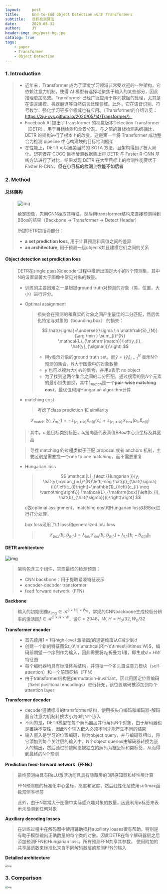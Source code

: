 ```yaml
---
layout:     post
title:      End-to-End Object Detection with Transformers
subtitle:   目标检测算法
date:       2020-05-31
author:     JY
header-img: img/post-bg.jpg
catalog: true
tags:
    - paper
    - Transformer
    - Object Detection
---
```




### 1. Introduction

> - 近年来，Transformer 成为了深度学习领域非常受欢迎的一种架构，它依赖注意力机制，使得 AI 模型有选择地聚焦于输入的某些部分，因此推理更加高效。Transformer 已经广泛应用于序列数据的处理，尤其是在语言建模、机器翻译等自然语言处理领域。此外，它在语音识别、符号数学、强化学习等多个领域也有应用。（Transformer的介绍详见：https://zju-cvs.github.io/2020/05/14/Transformer/）
> -  Facebook AI 提出了Transformer 的视觉版本Detection Transformer（DETR），用于目标检测和全景分割。与之前的目标检测系统相比，DETR 的架构进行了根本上的改变。这是第一个将 Transformer 成功整合为检测 pipeline 中心构建块的目标检测框架
> - 在性能上，DETR 可以媲美当前的 SOTA 方法，且架构得到了极大简化。研究者在 COCO 目标检测数据集上将 DETR 与 Faster R-CNN 基线方法进行了对比，结果发现 DETR 在大型目标上的检测性能要优于 Faster R-CNN，**但在小目标的检测上性能不如后者**



### 2. Method

#### **总体架构**

> ![img](https://github.com/ZJU-CVs/zju-cvs.github.io/raw/master/img/End-to-End-Object-Detection-with-Transformers/1.png)
>
> 给定图像，先用CNN抽取其特征，然后用transformer结构来直接预测得到BBox的结果（Backbone -> Transformer -> Detect Header）
>
> 所提DETR包括两部分：
>
> - **a set prediction loss**, 用于计算预测和真值之间的差异
> - **an architecture**, 用于预测一组objects并且建模它们之间的关系

#### Object detection set prediction loss

> DETR在single pass的decoder过程中推断出固定大小的N个预测集，其中N的设置显著大于图像中常见对象的数量。
>
> - 训练的主要困难之一是根据ground truth对预测的对象（类，位置，大小）进行评分。
>
>   
>
> - Optimal assignment
>
>   > 损失会在预测的和真实的对象之间产生最佳的二分匹配，然后优化特定与对象的（bounding box） 的损失：
>   >
>   > 
>   > $$
>   > \hat{\sigma}=\underset{\sigma \in \mathfrak{S}_{N}}{\arg \min } \sum_{i}^{N} \mathcal{L}_{\mathrm{match}}\left(y_{i}, \hat{y}_{\sigma(i)}\right)
>   > $$
>   >
>   > - 用$y$表示对象的ground truth set，而$\hat{y}=\{\hat{y}_i\}^N_{i=1}$ 表示N​个预测的集合，​N​大于图像中的对象数量
>   > - $y$ 也可以视为大小$N$的集合，并用$\varnothing$表示 no object
>   > - 为了找到这两个集合之间的二分匹配，通过搜索的到$N$个元素的最小损失置换，其中$L_{match}$是一个**pair-wise matching cost**，最优值利用Hungarian algorithm计算
>
> 
>
> - matching cost
>   
>   > 考虑了class prediction 和 similarity
>   
> $$
>   \mathcal{L}_{\text {match }}\left(y_{i}, \hat{y}_{\sigma(i)}\right)=-\mathbb{1}_\left\{c_{i} \neq \varnothing\right\} \hat{p}_{\sigma(i)}\left(c_{i}\right)+\mathbb{1}_{\left\{c_{i} \neq \varnothing\right\}} \mathcal{L}_{\mathrm{box}}\left(b_{i}, \hat{b}_{\sigma(i)}\right)
> $$
>
> > 其中，$c_i$是目标类别标签，$b_i$是向量代表真值BBox中心点坐标及其宽高
>
> > 寻找 matching 的过程类似于匹配 proposal 或者 anchors 机制，主要区别是需要找一个one to one matching，而不需要重复
>
>   
>
> - Hungarian loss
>
>   > $$
>   > \mathcal{L}_{\text {Hungarian }}(y, \hat{y})=\sum_{i=1}^{N}\left[-\log \hat{p}_{\hat{\sigma}(i)}\left(c_{i}\right)+\mathbb{1}_{\left\{c_{i} \neq \varnothing\right\}} \mathcal{L}_{\mathrm{box}}\left(b_{i}, \hat{b}_{\hat{\sigma}}(i)\right)\right]
>   > $$
>
>   
>   
>   $\hat{\sigma}$是optimal assignment，matching cost和Hungarian loss对BBox进行打分处理，
>   
>   box loss采用了L1 loss和generalized IoU loss
>   
>   > $$
>   > \mathcal{L}_{\mathrm{box}}\left(b_{i}, \hat{b}_{\sigma(i)}\right)=\lambda_{\mathrm{iou}} \mathcal{L}_{\mathrm{iou}}\left(b_{i}, \hat{b}_{\sigma(i)}\right)+\lambda_{\mathrm{L} 1}\left\|b_{i}-\hat{b}_{\sigma(i)}\right\|_{1}
>   > $$





#### DETR architecture

![img](https://github.com/ZJU-CVs/zju-cvs.github.io/raw/master/img/End-to-End-Object-Detection-with-Transformers/2.png)

> 架构包含三个组件，实现最终的检测预测：
>
> - CNN backbone：用于提取紧凑特征表示
> - encoder-decoder transformer
> - feed forward network（FFN）



**Backbone**

> 输入的初始图像$x_{img}\in \mathcal{R}^{3\times H_0\times W_0}$，常规的CNNbackbone生成较低分辨率的激活图$f\in\mathcal{R}^{C\times H\times W}$，设$C=2048，W,H=H_0/32,W_0/32$

**Transformer encoder**

> - 首先使用$1\times1$将high-level 激活图$f$的通道维度从$C$减少到$d$
> - 创建一个新的特征图$z_0\in \mathcal{R}^{d\times\H\times W}$，编码器期望一个序列作为输入，因此需要将$z_0$折叠为1维，即生成$d\times HW$特征图
> - 每个编码器均具有标准体系结构，并包括一个多头自注意力模块（self-attention）和一个前馈网络（FFN）
> - 由于transformer结构是permutation-invariant，因此用固定位置编码（fixed positional encodings）进行补充，该位置编码被添加到每个attention layer



**Transformer decoder**

> - decoder遵循标准的transformer结构，使用多头自编码和编码器-解码器自注意力机制转换大小为d的N个嵌入
> - 不同的是，DETR模型在每个解码器层并行解码N个对象，由于解码器也是置换不变性，因此N个输入嵌入必须不同才能产生不同的结果
> - 输入嵌入是学习的位置编码，称为object query，并与编码器相似，将它添加到每个关注层的输入中。N个object queries由解码器转换为嵌入的输出，然后通过前馈网络被独立的解码为框坐标和类标签，从而得到最终的N个预测

**Prediction feed-forward network（FFNs）**

> 最终预测由具有ReLU激活功能且具有隐藏层的3层感知器和线性层计算
>
> FFN预测框的标准化中心坐标，高度和宽度，然后线性化层使用softmax函数预测类标签
>
> 此外，由于N常常大于图像中实际感兴趣对象的数量，因此利用$\varnothing$标签来表示未检测到任何对象



**Auxiliary decoding losses**

> 在训练过程中在解码器中使用辅助损耗auxiliary losses很有帮助，特别是有助于模型输出正确数量的每个类的对象。因此DETR在每个解码器层之后添加预测FFN和Hungarian loss，所有预测FFN共享其参数。 使用附加的共享层范数来标准化来自不同解码器层的预测FFN的输入



**Detailed architecture**

<img src="https://github.com/ZJU-CVs/zju-cvs.github.io/raw/master/img/End-to-End-Object-Detection-with-Transformers/5.png" alt="img" style="zoom:50%;" />



### 3. Comparison

<img src="https://github.com/ZJU-CVs/zju-cvs.github.io/raw/master/img/End-to-End-Object-Detection-with-Transformers/4.png" alt="img" style="zoom:50%;" />



 